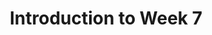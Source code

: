 ---
published: true
content_type: pre
optional: false
title: Introduction to Week 7
description: >-
  TBC
expectsubmission: false
---